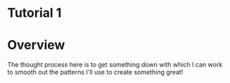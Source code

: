 # Tutorial 1
# Overview
The thought process here is to get something down with which I can work to smooth out the patterns I'll use to create something great!

